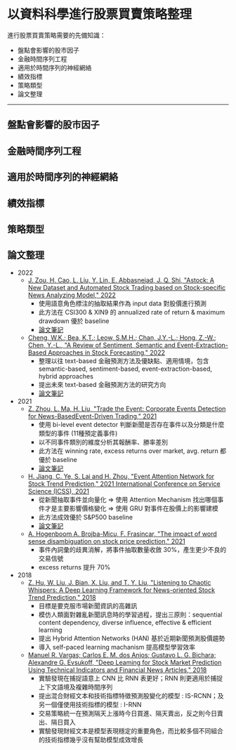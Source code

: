 # 以資料科學進行股票買賣策略整理

進行股票買賣策略需要的先備知識：

- 盤點會影響的股市因子
- 金融時間序列工程
- 適用於時間序列的神經網絡
- 績效指標
- 策略類型
- 論文整理

---

## 盤點會影響的股市因子

## 金融時間序列工程

## 適用於時間序列的神經網絡

## 績效指標

## 策略類型

## 論文整理

- 2022
    - [J. Zou, H. Cao, L. Liu, Y. Lin, E. Abbasnejad, J. Q. Shi, "Astock: A New Dataset and Automated Stock Trading based on Stock-specific News Analyzing Model," 2022](https://arxiv.org/pdf/2206.06606v1.pdf)
      - 使用語意角色標注的抽取結果作為 input data 對股價進行預測
      - 此方法在 CSI300 & XIN9 的 annualized rate of return & maximum drawdown 優於 baseline
      - [論文筆記](Thesis/news_or_event_based_stock_movement_prediction/Astock-A-New-Dataset-and-Automated-Stock-Trading-based-on-Stock-specific-News-Analyzing-Model.md)
    - [Cheng, W.K.; Bea, K.T.; Leow, S.M.H.; Chan, J.Y.-L.; Hong, Z.-W.; Chen, Y.-L., "A Review of Sentiment, Semantic and Event-Extraction-Based Approaches in Stock Forecasting," 2022](https://doi.org/10.3390/math10142437)
      - 整理以往 text-based 金融預測方法及優缺點、適用情境，包含 semantic-based, sentiment-based, event-extraction-based, hybrid approaches
      - 提出未來 text-based 金融預測方法的研究方向
      - [論文筆記]()
- 2021
    - [Z. Zhou, L. Ma, H. Liu, "Trade the Event: Corporate Events Detection for News-BasedEvent-Driven Trading," 2021](https://doi.org/10.48550/arXiv.2105.12825)
      - 使用 bi-level event detector 判斷新聞是否存在事件以及分類是什麼類型的事件 (11種預定義事件)
      - 以不同事件類別的維度分析其報酬率、勝率差別
      - 此方法在 winning rate, excess returns over market, avg. return 都優於 baseline
      - [論文筆記](Thesis/news_or_event_based_stock_movement_prediction/Trade-the-Event-Corporate-Events-Detection-for-News-Based-Event-Driven-Tradings.md)
    - [H. Jiang, C. Ye, S. Lai and H. Zhou, "Event Attention Network for Stock Trend Prediction," 2021 International Conference on Service Science (ICSS), 2021](https://ieeexplore.ieee.org/abstract/document/9492207)
      - 從新聞抽取事件並向量化 => 使用 Attention Mechanism 找出哪個事件才是主要影響價格變化 => 使用 GRU 對事件在股價上的影響建模
      - 此方法成效優於 S&P500 baseline
      - [論文筆記]()
    - [A. Hogenboom A. Brojba-Micu, F. Frasincar, "The impact of word sense disambiguation on stock price prediction," 2021](https://www.sciencedirect.com/science/article/pii/S0957417421009738)
      - 事件內詞彙的歧異消解，將事件抽取數量收斂 30%，產生更少不良的交易信號
      - excess returns 提升 70% 
- 2018
    - [Z. Hu, W. Liu, J. Bian, X. Liu, and T. Y. Liu, "Listening to Chaotic Whispers: A Deep Learning Framework for News-oriented Stock Trend Prediction," 2018](https://dl.acm.org/doi/abs/10.1145/3159652.3159690)
      - 目標是要克服市場新聞資訊的高雜訊
      - 模仿人類面對雜亂新聞訊息時的學習過程，提出三原則：sequential content dependency, diverse influence, effective & efficient learning
      - 提出 Hybrid Attention Networks (HAN) 基於近期新聞預測股價趨勢
      - 導入 self-paced learning machanism 提高模型學習效率
    - [Manuel R. Vargas; Carlos E. M. dos Anjos; Gustavo L. G. Bichara; Alexandre G. Evsukoff, "Deep Leaming for Stock Market Prediction Using Technical Indicators and Financial News Articles," 2018](https://ieeexplore.ieee.org/abstract/document/8489208)
      - 實驗發現在捕捉語意上 CNN 比 RNN 表更好；RNN 則更適用於捕捉上下文語境及複雜時間序列
      - 提出混合財經文本和技術指標特徵預測股變化的模型 : IS-RCNN；及另一個僅使用技術指標的模型 : I-RNN
      - 交易策略統一在預測隔天上漲時今日買進、隔天賣出，反之則今日賣出、隔日買入
      - 實驗發現財經文本是模型表現穩定的重要角色，而比較多個不同組合的技術指標幾乎沒有幫助模型成效增長


